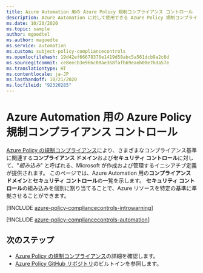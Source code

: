 ```yaml
---
title: Azure Automation 用の Azure Policy 規制コンプライアンス コントロール
description: Azure Automation に対して使用できる Azure Policy 規制コンプライアンス コントロールの一覧を示します。 これらの組み込みポリシー定義により、Azure リソースのコンプライアンスを管理するための一般的な方法が提供されます。
ms.date: 10/20/2020
ms.topic: sample
author: mgoedtel
ms.author: magoedte
ms.service: automation
ms.custom: subject-policy-compliancecontrols
ms.openlocfilehash: 19d42ef66678376e1419d58abc5a561dcb9a2c6d
ms.sourcegitcommit: ce8eecb3e966c08ae368fafb69eaeb00e76da57e
ms.translationtype: HT
ms.contentlocale: ja-JP
ms.lasthandoff: 10/21/2020
ms.locfileid: "92320285"
---
```

# <a name="azure-policy-regulatory-compliance-controls-for-azure-automation"></a>Azure Automation 用の Azure Policy 規制コンプライアンス コントロール

[Azure Policy の規制コンプライアンス](../governance/policy/concepts/regulatory-compliance.md)により、さまざまなコンプライアンス基準に関連する**コンプライアンス ドメイン**および**セキュリティ コントロール**に対して、"_組み込み_" と呼ばれる、Microsoft が作成および管理するイニシアチブ定義が提供されます。 このページでは、Azure Automation 用の**コンプライアンス ドメイン**と**セキュリティ コントロール**の一覧を示します。 **セキュリティ コントロール**の組み込みを個別に割り当てることで、Azure リソースを特定の基準に準拠させることができます。

[!INCLUDE [azure-policy-compliancecontrols-introwarning](../../includes/policy/standards/intro-warning.md)]

[!INCLUDE [azure-policy-compliancecontrols-automation](../../includes/policy/standards/byrp/microsoft.automation.md)]

## <a name="next-steps"></a>次のステップ

- [Azure Policy の規制コンプライアンス](../governance/policy/concepts/regulatory-compliance.md)の詳細を確認します。
- [Azure Policy GitHub リポジトリ](https://github.com/Azure/azure-policy)のビルトインを参照します。
